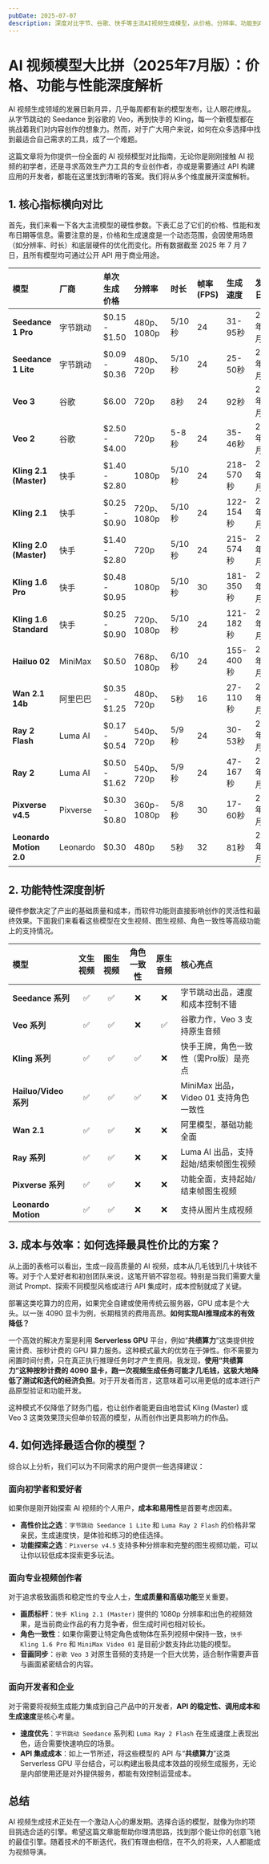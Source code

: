 ```yaml
---
pubDate: 2025-07-07
description: 深度对比字节、谷歌、快手等主流AI视频生成模型，从价格、分辨率、功能到API，助你选择最佳方案，并揭示如何通过Serverless GPU平台有效降低推理成本。
---
```


# AI 视频模型大比拼（2025年7月版）：价格、功能与性能深度解析

AI 视频生成领域的发展日新月异，几乎每周都有新的模型发布，让人眼花缭乱。从字节跳动的 Seedance 到谷歌的 Veo，再到快手的 Kling，每一个新模型都在挑战着我们对内容创作的想象力。然而，对于广大用户来说，如何在众多选择中找到最适合自己需求的工具，成了一个难题。

这篇文章将为你提供一份全面的 AI 视频模型对比指南，无论你是刚刚接触 AI 视频的初学者，还是寻求高效生产力工具的专业创作者，亦或是需要通过 API 构建应用的开发者，都能在这里找到清晰的答案。我们将从多个维度展开深度解析。

## 1. 核心指标横向对比

首先，我们来看一下各大主流模型的硬性参数。下表汇总了它们的价格、性能和发布日期等信息。需要注意的是，价格和生成速度是一个动态范围，会因使用场景（如分辨率、时长）和底层硬件的优化而变化。所有数据截至 2025 年 7 月 7 日，且所有模型均可通过公开 API 用于商业用途。

| 模型 | 厂商 | 单次生成价格 | 分辨率 | 时长 | 帧率 (FPS) | 生成速度 | 发布日期 |
| :--- | :--- | :--- | :--- | :--- | :--- | :--- | :--- |
| **Seedance 1 Pro** | 字节跳动 | $0.15 - $1.50 | 480p、1080p | 5/10秒 | 24 | 31-95秒 | 2025年6月 |
| **Seedance 1 Lite** | 字节跳动 | $0.09 - $0.36 | 480p、720p | 5/10秒 | 24 | 25-50秒 | 2025年6月 |
| **Veo 3** | 谷歌 | $6.00 | 720p | 8秒 | 24 | 92秒 | 2025年5月 |
| **Veo 2** | 谷歌 | $2.50 - $4.00 | 720p | 5-8秒 | 24 | 35-46秒 | 2024年12月 |
| **Kling 2.1 (Master)**| 快手 | $1.40 - $2.80 | 1080p | 5/10秒 | 24 | 218-570秒| 2025年6月 |
| **Kling 2.1** | 快手 | $0.25 - $0.90 | 720p、1080p | 5/10秒 | 24 | 122-154秒| 2025年6月 |
| **Kling 2.0 (Master)**| 快手 | $1.40 - $2.80 | 720p | 5/10秒 | 24 | 215-574秒| 2025年4月 |
| **Kling 1.6 Pro** | 快手 | $0.48 - $0.95 | 1080p | 5/10秒 | 30 | 181-350秒| 2024年12月 |
| **Kling 1.6 Standard**| 快手 | $0.25 - $0.90 | 720p、1080p | 5/10秒 | 24 | 121-182秒| 2024年12月 |
| **Hailuo 02** | MiniMax | $0.50 | 768p、1080p | 6/10秒 | 24 | 155-400秒| 2025年6月 |
| **Wan 2.1 14b** | 阿里巴巴 | $0.35 - $1.25 | 480p、720p | 5秒 | 16 | 27-110秒 | 2025年2月 |
| **Ray 2 Flash** | Luma AI | $0.17 - $0.54 | 540p、720p | 5/9秒 | 24 | 30-53秒 | 2025年3月 |
| **Ray 2** | Luma AI | $0.50 - $1.62 | 540p、720p | 5/9秒 | 24 | 47-167秒 | 2025年1月 |
| **Pixverse v4.5** | Pixverse | $0.30 - $0.80 | 360p-1080p | 5/8秒 | 30 | 17-60秒 | 2025年5月 |
| **Leonardo Motion 2.0**| Leonardo | $0.30 | 480p | 5秒 | 32 | 81秒 | 2025年4月 |

## 2. 功能特性深度剖析

硬件参数决定了产出的基础质量和成本，而软件功能则直接影响创作的灵活性和最终效果。下面我们来看看这些模型在文生视频、图生视频、角色一致性等高级功能上的支持情况。

| 模型 | 文生视频 | 图生视频 | 角色一致性 | 原生音频 | 核心亮点 |
| :--- | :---: | :---: | :---: | :---: | :--- |
| **Seedance 系列** | ✅ | ✅ | ❌ | ❌ | 字节跳动出品，速度和成本控制不错 |
| **Veo 系列** | ✅ | ✅ | ❌ | ✅ | 谷歌力作，Veo 3 支持原生音频 |
| **Kling 系列** | ✅ | ✅ | ✅ | ❌ | 快手王牌，角色一致性（需Pro版）是亮点 |
| **Hailuo/Video 系列**| ✅ | ✅ | ✅ | ❌ | MiniMax 出品，Video 01 支持角色一致性 |
| **Wan 2.1** | ✅ | ✅ | ❌ | ❌ | 阿里模型，基础功能全面 |
| **Ray 系列** | ✅ | ✅ | ❌ | ❌ | Luma AI 出品，支持起始/结束帧图生视频 |
| **Pixverse 系列** | ✅ | ✅ | ❌ | ❌ | 功能全面，支持起始/结束帧图生视频 |
| **Leonardo Motion** | ✅ | ✅ | ❌ | ❌ | 支持从图片生成视频 |

## 3. 成本与效率：如何选择最具性价比的方案？

从上面的表格可以看出，生成一段高质量的 AI 视频，成本从几毛钱到几十块钱不等。对于个人爱好者和初创团队来说，这笔开销不容忽视。特别是当我们需要大量测试 Prompt、探索不同模型风格或进行 API 集成时，成本控制就成了关键。

部署这类吃算力的应用，如果完全自建或使用传统云服务器，GPU 成本是个大头。以一张 4090 显卡为例，长期租赁的费用高昂。**如何实现AI推理成本的有效降低？**

一个高效的解决方案是利用 **Serverless GPU** 平台，例如“**共绩算力**”这类提供按需计费、按秒计费的 GPU 算力服务。这种模式最大的优势在于弹性。你不需要为闲置时间付费，只在真正执行推理任务时才产生费用。我发现，**使用“共绩算力”这种按秒计费的 4090 显卡，跑一次视频生成任务可能才几毛钱，这极大地降低了测试和迭代的经济负担**。对于开发者而言，这意味着可以用更低的成本进行产品原型验证和功能开发。

这种模式不仅降低了财务门槛，也让创作者能更自由地尝试 Kling (Master) 或 Veo 3 这类效果顶尖但单价较高的模型，从而创作出更具影响力的作品。

## 4. 如何选择最适合你的模型？

综合以上分析，我们可以为不同需求的用户提供一些选择建议：

### 面向初学者和爱好者
如果你是刚开始探索 AI 视频的个人用户，**成本和易用性**是首要考虑因素。
- **高性价比之选**：`字节跳动 Seedance 1 Lite` 和 `Luma Ray 2 Flash` 的价格非常亲民，生成速度快，是体验和练习的绝佳选择。
- **功能探索之选**：`Pixverse v4.5` 支持多种分辨率和完整的图生视频功能，可以让你以较低成本探索更多玩法。

### 面向专业视频创作者
对于追求极致画质和稳定性的专业人士，**生成质量和高级功能**至关重要。
- **画质标杆**：`快手 Kling 2.1 (Master)` 提供的 1080p 分辨率和出色的视频效果，是当前商业作品的有力竞争者，但生成时间也相对较长。
- **角色一致性**：如果你需要让特定角色或物体在系列视频中保持一致，`快手 Kling 1.6 Pro` 和 `MiniMax Video 01` 是目前少数支持此功能的模型。
- **音画同步**：`谷歌 Veo 3` 对原生音频的支持是一个巨大优势，适合制作需要声音与画面紧密结合的内容。

### 面向开发者和企业
对于需要将视频生成能力集成到自己产品中的开发者，**API 的稳定性、调用成本和生成速度**是核心考量。
- **速度优先**：`字节跳动 Seedance` 系列和 `Luma Ray 2 Flash` 在生成速度上表现出色，适合需要快速响应的场景。
- **API 集成成本**：如上一节所述，将这些模型的 API 与“**共绩算力**”这类 Serverless GPU 平台结合，可以构建出极具成本效益的视频生成服务，无论是内部使用还是对外提供服务，都能有效控制运营成本。

## 总结

AI 视频生成技术正处在一个激动人心的爆发期。选择合适的模型，就像为你的项目挑选合适的引擎。希望这篇文章能帮助你理清思路，找到那个能让你的创意飞驰的最佳引擎。随着技术的不断迭代，我们有理由相信，在不久的将来，人人都能成为视频导演。 